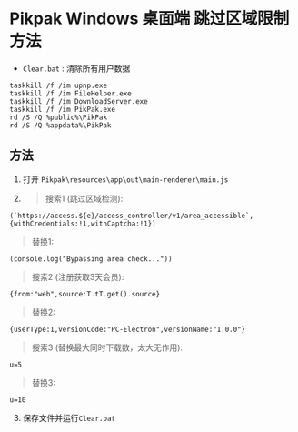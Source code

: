 # Pikpak Windows 桌面端 跳过区域限制方法

* `Clear.bat` : 清除所有用户数据

```text
taskkill /f /im upnp.exe
taskkill /f /im FileHelper.exe
taskkill /f /im DownloadServer.exe
taskkill /f /im PikPak.exe
rd /S /Q %public%\PikPak
rd /S /Q %appdata%\PikPak
```

## 方法

1. 打开 `Pikpak\resources\app\out\main-renderer\main.js`
2. > 搜索1 (跳过区域检测):

```text
(`https://access.${e}/access_controller/v1/area_accessible`,{withCredentials:!1,withCaptcha:!1})
```

> 替换1:

```text
(console.log("Bypassing area check..."))
```

> 搜索2 (注册获取3天会员):

```text
{from:"web",source:T.tT.get().source}
```

> 替换2:

```text
{userType:1,versionCode:"PC-Electron",versionName:"1.0.0"}
```

> 搜索3 (替换最大同时下载数，太大无作用):

```text
u=5
```

> 替换3:

```text
u=10
```

3. 保存文件并运行`Clear.bat`
